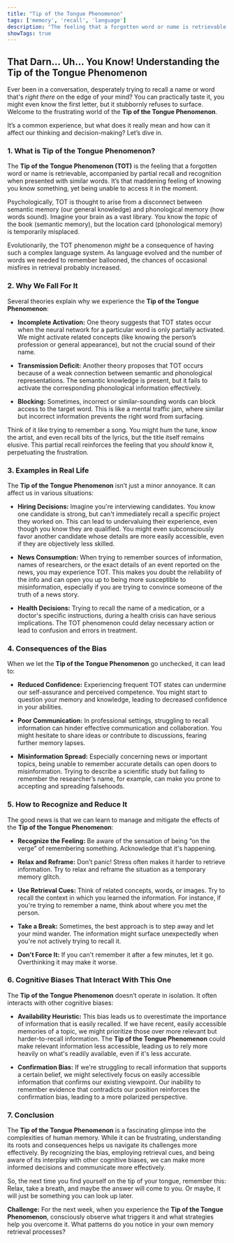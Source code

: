 ```yaml
---
title: "Tip of the Tongue Phenomenon"
tags: ['memory', 'recall', 'language']
description: "The feeling that a forgotten word or name is retrievable, accompanied by partial recall and recognition when presented with similar words."
showTags: true
---
```


## That Darn… Uh… You Know! Understanding the Tip of the Tongue Phenomenon

Ever been in a conversation, desperately trying to recall a name or word that's *right there* on the edge of your mind? You can practically taste it, you might even know the first letter, but it stubbornly refuses to surface. Welcome to the frustrating world of the **Tip of the Tongue Phenomenon**.

It’s a common experience, but what does it really mean and how can it affect our thinking and decision-making? Let’s dive in.

### 1. What is Tip of the Tongue Phenomenon?

The **Tip of the Tongue Phenomenon (TOT)** is the feeling that a forgotten word or name is retrievable, accompanied by partial recall and recognition when presented with similar words. It’s that maddening feeling of knowing you know something, yet being unable to access it in the moment.

Psychologically, TOT is thought to arise from a disconnect between semantic memory (our general knowledge) and phonological memory (how words sound). Imagine your brain as a vast library. You know the *topic* of the book (semantic memory), but the location card (phonological memory) is temporarily misplaced.

Evolutionarily, the TOT phenomenon *might* be a consequence of having such a complex language system. As language evolved and the number of words we needed to remember ballooned, the chances of occasional misfires in retrieval probably increased.

### 2. Why We Fall For It

Several theories explain why we experience the **Tip of the Tongue Phenomenon**:

*   **Incomplete Activation:** One theory suggests that TOT states occur when the neural network for a particular word is only partially activated. We might activate related concepts (like knowing the person’s profession or general appearance), but not the crucial sound of their name.

*   **Transmission Deficit:** Another theory proposes that TOT occurs because of a weak connection between semantic and phonological representations. The semantic knowledge is present, but it fails to activate the corresponding phonological information effectively.

*   **Blocking:** Sometimes, incorrect or similar-sounding words can block access to the target word. This is like a mental traffic jam, where similar but incorrect information prevents the right word from surfacing.

Think of it like trying to remember a song. You might hum the tune, know the artist, and even recall bits of the lyrics, but the title itself remains elusive. This partial recall reinforces the feeling that you *should* know it, perpetuating the frustration.

### 3. Examples in Real Life

The **Tip of the Tongue Phenomenon** isn’t just a minor annoyance. It can affect us in various situations:

*   **Hiring Decisions:** Imagine you're interviewing candidates. You know one candidate is strong, but can't immediately recall a specific project they worked on. This can lead to undervaluing their experience, even though you know they are qualified. You might even subconsciously favor another candidate whose details are more easily accessible, even if they are objectively less skilled.

*   **News Consumption:** When trying to remember sources of information, names of researchers, or the exact details of an event reported on the news, you may experience TOT. This makes you doubt the reliability of the info and can open you up to being more susceptible to misinformation, especially if you are trying to convince someone of the truth of a news story.

*   **Health Decisions:** Trying to recall the name of a medication, or a doctor's specific instructions, during a health crisis can have serious implications. The TOT phenomenon could delay necessary action or lead to confusion and errors in treatment.

### 4. Consequences of the Bias

When we let the **Tip of the Tongue Phenomenon** go unchecked, it can lead to:

*   **Reduced Confidence:** Experiencing frequent TOT states can undermine our self-assurance and perceived competence. You might start to question your memory and knowledge, leading to decreased confidence in your abilities.

*   **Poor Communication:** In professional settings, struggling to recall information can hinder effective communication and collaboration. You might hesitate to share ideas or contribute to discussions, fearing further memory lapses.

*   **Misinformation Spread:** Especially concerning news or important topics, being unable to remember accurate details can open doors to misinformation. Trying to describe a scientific study but failing to remember the researcher’s name, for example, can make you prone to accepting and spreading falsehoods.

### 5. How to Recognize and Reduce It

The good news is that we can learn to manage and mitigate the effects of the **Tip of the Tongue Phenomenon**:

*   **Recognize the Feeling:** Be aware of the sensation of being “on the verge” of remembering something. Acknowledge that it's happening.

*   **Relax and Reframe:** Don’t panic! Stress often makes it harder to retrieve information. Try to relax and reframe the situation as a temporary memory glitch.

*   **Use Retrieval Cues:** Think of related concepts, words, or images. Try to recall the context in which you learned the information. For instance, if you're trying to remember a name, think about where you met the person.

*   **Take a Break:** Sometimes, the best approach is to step away and let your mind wander. The information might surface unexpectedly when you're not actively trying to recall it.

*   **Don't Force It:** If you can't remember it after a few minutes, let it go. Overthinking it may make it worse.

### 6. Cognitive Biases That Interact With This One

The **Tip of the Tongue Phenomenon** doesn’t operate in isolation. It often interacts with other cognitive biases:

*   **Availability Heuristic:** This bias leads us to overestimate the importance of information that is easily recalled. If we have recent, easily accessible memories of a topic, we might prioritize those over more relevant but harder-to-recall information. The **Tip of the Tongue Phenomenon** could make relevant information less accessible, leading us to rely more heavily on what's readily available, even if it's less accurate.

*   **Confirmation Bias:** If we're struggling to recall information that supports a certain belief, we might selectively focus on easily accessible information that confirms our existing viewpoint. Our inability to remember evidence that contradicts our position reinforces the confirmation bias, leading to a more polarized perspective.

### 7. Conclusion

The **Tip of the Tongue Phenomenon** is a fascinating glimpse into the complexities of human memory. While it can be frustrating, understanding its roots and consequences helps us navigate its challenges more effectively. By recognizing the bias, employing retrieval cues, and being aware of its interplay with other cognitive biases, we can make more informed decisions and communicate more effectively.

So, the next time you find yourself on the tip of your tongue, remember this: Relax, take a breath, and maybe the answer will come to you. Or maybe, it will just be something you can look up later.

**Challenge:** For the next week, when you experience the **Tip of the Tongue Phenomenon**, consciously observe what triggers it and what strategies help you overcome it. What patterns do you notice in your own memory retrieval processes?

